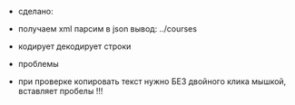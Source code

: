 
+ сделано:
+ получаем xml парсим в json вывод: ../courses
+ кодирует декодирует строки

+ проблемы
+ при проверке копировать текст нужно БЕЗ двойного клика мышкой, вставляет пробелы !!!

